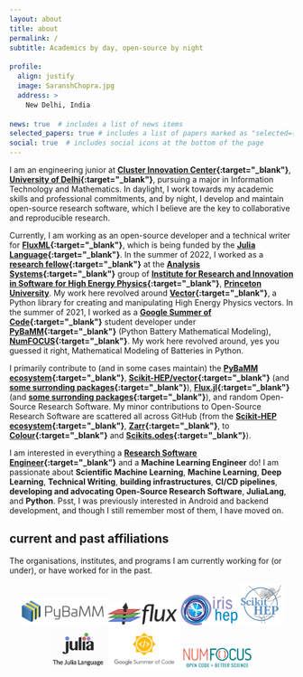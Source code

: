 ```yaml
---
layout: about
title: about
permalink: /
subtitle: Academics by day, open-source by night

profile:
  align: justify
  image: SaranshChopra.jpg
  address: >
    New Delhi, India

news: true  # includes a list of news items
selected_papers: true # includes a list of papers marked as "selected={true}"
social: true  # includes social icons at the bottom of the page
---
```


I am an engineering junior at **[Cluster Innovation Center](http://cic.du.ac.in/){:target="_blank"}**, **[University of Delhi](http://du.ac.in/){:target="_blank"}**, pursuing a major in Information Technology and Mathematics. In daylight, I work towards my academic skills and professional commitments, and by night, I develop and maintain open-source research software, which I believe are the key to collaborative and reproducible research.

Currently, I am working as an open-source developer and a technical writer for **[FluxML](https://fluxml.ai/){:target="_blank"}**, which is being funded by the **[Julia Language](https://julialang.org/){:target="_blank"}**. In the summer of 2022, I worked as a **[research fellow](https://iris-hep.org/fellows/Saransh-cpp.html){:target="_blank"}** at the **[Analysis Systems](https://iris-hep.org/as.html){:target="_blank"}** group of **[Institute for Research and Innovation in Software for High Energy Physics](https://iris-hep.org/){:target="_blank"}**, **[Princeton University](https://www.princeton.edu/)**. My work here revolved around **[Vector](https://github.com/scikit-hep/vector){:target="_blank"}**, a Python library for creating and manipulating High Energy Physics vectors. In the summer of 2021, I worked as a **[Google Summer of Code](https://summerofcode.withgoogle.com/){:target="_blank"}** student developer under **[PyBaMM](https://www.pybamm.org/){:target="_blank"}** (Python Battery Mathematical Modeling), **[NumFOCUS](https://numfocus.org/){:target="_blank"}**. My work here revolved around, yes you guessed it right, Mathematical Modeling of Batteries in Python.

I primarily contribute to (and in some cases maintain) the **[PyBaMM ecosystem](https://github.com/pybamm-team/){:target="_blank"}**, **[Scikit-HEP/vector](https://github.com/scikit-hep/vector){:target="_blank"}** (and **[some surronding packages](https://github.com/scikit-hep){:target="_blank"}**), **[Flux.jl](https://github.com/FluxML/Flux.jl){:target="_blank"}** (and **[some surronding packages](https://github.com/FluxML){:target="_blank"}**), and random Open-Source Research Software. My minor contributions to Open-Source Research Software are scattered all across GitHub (from the **[Scikit-HEP ecosystem](https://github.com/scikit-hep/){:target="_blank"}**, **[Zarr](https://github.com/zarr-developers/zarr-python){:target="_blank"}**, to **[Colour](https://github.com/colour-science/colour){:target="_blank"}** and **[Scikits.odes](https://github.com/bmcage/odes){:target="_blank"}**).

I am interested in everything a **[Research Software Engineer](https://us-rse.org/about/what-is-an-rse/){:target="_blank"}** and a **Machine Learning Engineer** do! I am passionate about **Scientific Machine Learning**, **Machine Learning**, **Deep Learning**, **Technical Writing**, **building infrastructures**, **CI/CD pipelines**, **developing and advocating Open-Source Research Software**, **JuliaLang**, and **Python**. Psst, I was previously interested in Android and backend development, and though I still remember most of them, I have moved on.

## current and past affiliations

The organisations, institutes, and programs I am currently working for (or under), or have worked for in the past.

<!-- <p align="center">
  <img src="assets/img/pybamm-logo.png" style="width: 500px"/>
  <img src="assets/img/flux-logo.png" style="width: 350px"/>
  <img src="assets/img/iris-hep-logo.png" style="width: 300px"/>
  <img src="assets/img/scikit-hep-logo.png" style="width: 270px"/>
  <img src="assets/img/julia-logo.png" style="width: 350px"/>
  <img src="assets/img/gsoc-logo.png" style="width: 350px"/>
</p> -->

<p align="center">
  <a href="https://www.pybamm.org/" target="_blank"><img src="assets/img/pybamm-logo.png" style="width: 30%"/></a>
  <a href="https://fluxml.ai/" target="_blank"><img src="assets/img/flux-logo.png" style="width: 25%"/></a>
  <a href="https://iris-hep.org/" target="_blank"><img src="assets/img/iris-hep-logo.png" style="width: 20%"/></a>
  <a href="https://scikit-hep.org/" target="_blank"><img src="assets/img/scikit-hep-logo.png" style="width: 15%"/></a>
  <a href="https://julialang.org/" target="_blank"><img src="assets/img/julia-logo.png" style="width: 20%"/></a>
  <a href="https://summerofcode.withgoogle.com/" target="_blank"><img src="assets/img/gsoc-logo.png" style="width: 25%"/></a>
  <a href="https://numfocus.org/" target="_blank"><img src="assets/img/numfocus-logo.png" style="width: 25%"/></a>
</p>
